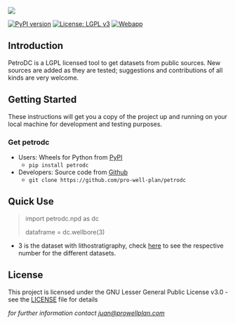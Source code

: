 ![](https://user-images.githubusercontent.com/52009346/69100304-2eb3e800-0a5d-11ea-9a3a-8e502af2120b.png)

[![PyPI version](https://badge.fury.io/py/petrodc.svg)](https://badge.fury.io/py/petrodc)
[![License: LGPL v3](https://img.shields.io/badge/License-LGPL_v3-blue.svg)](https://www.gnu.org/licenses/lgpl-3.0)
[![Webapp](https://img.shields.io/badge/WebApp-On-green.svg)](https://pwp-opensource.herokuapp.com/)

## Introduction
PetroDC is a LGPL licensed tool to get datasets from public sources. 
New sources are added as they are tested; suggestions and contributions of 
all kinds are very welcome.

## Getting Started

These instructions will get you a copy of the project up and running on your local machine for development and testing purposes.

### Get petrodc

* Users: Wheels for Python from [PyPI](https://pypi.python.org/pypi/petrodc/) 
    * `pip install petrodc`
* Developers: Source code from [Github](https://github.com/pro-well-plan/petrodc)
    * `git clone https://github.com/pro-well-plan/petrodc`

## Quick Use

> import petrodc.npd as dc
>
> dataframe = dc.wellbore(3)

* 3 is the dataset with lithostratigraphy, check [here](https://github.com/pro-well-plan/petrodc/blob/master/petrodc/npd/wellbore.py)
to see the respective number for the different datasets.

## License

This project is licensed under the GNU Lesser General Public License v3.0 - see the [LICENSE](LICENSE.md) file for details


*for further information contact juan@prowellplan.com*
